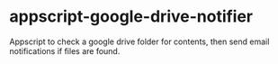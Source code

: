 # appscript-google-drive-notifier
Appscript to check a google drive folder for contents, then send email notifications if files are found.
